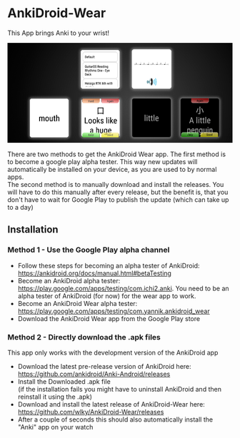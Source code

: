 # AnkiDroid-Wear

This App brings Anki to your wrist!

![](Screenshots/github_bild.png)


There are two methods to get the AnkiDroid Wear app. The first method is to become a google play alpha tester. This way new updates will automatically be installed on your device, as you are used to by normal apps. <br/>
The second method is to manually download and install the releases. You will have to do this manually after every release, but the benefit is, that you don't have to wait for Google Play to publish the update (which can take up to a day)

## Installation
### Method 1 - Use the Google Play alpha channel
- Follow these steps for becoming an alpha tester of AnkiDroid: https://ankidroid.org/docs/manual.html#betaTesting
- Become an AnkiDroid alpha tester: https://play.google.com/apps/testing/com.ichi2.anki. You need to be an alpha tester of AnkiDroid (for now) for the wear app to work.
- Become an AnkiDroid Wear alpha tester: https://play.google.com/apps/testing/com.yannik.ankidroid_wear
- Download the AnkiDroid Wear app from the Google Play store



### Method 2 - Directly download the .apk files
This app only works with the development version of the AnkiDroid app
- Download the latest pre-release version of AnkiDroid here: https://github.com/ankidroid/Anki-Android/releases
- Install the Downloaded .apk file <br />
  (if the installation fails you might have to uninstall AnkiDroid and then reinstall it using the .apk)
- Download and install the latest release of AnkiDroid-Wear here: https://github.com/wlky/AnkiDroid-Wear/releases
- After a couple of seconds this should also automatically install the "Anki" app on your watch
